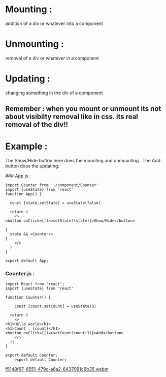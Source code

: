 # Mounting : 
addition of a div or whatever into a component 
# Unmounting : 
removal of a div or whatever in a component 
# Updating : 
changing something in the div of a component
## Remember : when you mount or unmount its not about visibilty removal like in css. its real removal of the div!!

# Example : 

<p>The Show/Hide button here does the mounting and unmounting . The Add button does the updating.</p>
### App.js : 

    import Counter from './component/Counter'
    import {useState} from 'react'
    function App() {
    
      const [state,setState] = useState(false)
    
      return (
        <>
    <button onClick={()=>setState(!state)}>Show/Hide</button>
    
    {
      state && <Counter/>
    }
        </>
      )
    }
    
    export default App;



### Counter.js : 

    import React from 'react';
    import {useState} from 'react'
    
    function Counter() {
    
        const [count,setCount] = useState(0)
    
      return (
        <>
    <h1>Hello world</h1>
    <h1>Count : {count}</h1>
    <button onClick={()=>setCount(count+1)}>Add</button>
        </>
      );
    }
    
    export default Counter;
        export default Counter;


[f5148f97-8551-479c-a6a2-6437091c6b35.webm](https://github.com/user-attachments/assets/a757fb65-6b3f-43b4-9ba6-4003ee9755fd)


